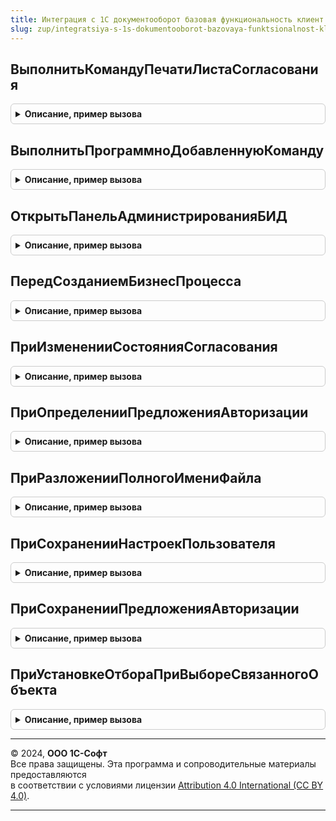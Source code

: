 ```yaml
---
title: Интеграция с 1С документооборот базовая функциональность клиент переопределяемый
slug: zup/integratsiya-s-1s-dokumentooborot-bazovaya-funktsionalnost-klient-pereopredelyaemyy
---
```



## ВыполнитьКомандуПечатиЛистаСогласования
<details style="margin: 1em 0; padding: 0.5em; border: 1px solid #ccc; border-radius: 6px;">

<summary style="font-weight: bold; cursor: pointer;">Описание, пример вызова</summary>

```bsl

// Вызывается из форм согласуемых объектов. Предназначена для вывода листа согласования в случаях,
// когда добавление команды в подменю печати невозможно или нежелательно, а также для внедрения в конфигурации
// без подсистемы БСП УправлениеПечатью.
//
// Параметры:
//   ПредметСогласования - ЛюбаяСсылка - согласуемый объект.
//   ВладелецФормы - ФормаКлиентскогоПриложения - необязательный, форма-источник команды.
//
Процедура ВыполнитьКомандуПечатиЛистаСогласования(ПредметСогласования, ВладелецФормы = Неопределено) Экспорт
```

Пример вызова
```bsl
ИнтеграцияС1СДокументооборотБазоваяФункциональностьКлиентПереопределяемый.ВыполнитьКомандуПечатиЛистаСогласования(ПредметСогласования, ВладелецФормы);
```
</details>

## ВыполнитьПрограммноДобавленнуюКоманду
<details style="margin: 1em 0; padding: 0.5em; border: 1px solid #ccc; border-radius: 6px;">

<summary style="font-weight: bold; cursor: pointer;">Описание, пример вызова</summary>

```bsl

// Вызывается из форм обработки, соответствующих процессам, документам и задачам ДО. Предназначена для обработки
// команд, добавленных программно при вызове процедуры ДополнительнаяОбработкаФормы<...> переопределяемого модуля.
//
// Параметры:
//   Команда - КомандаФормы - вызванная пользователем команда.
//   ЭтаФорма - ФормаКлиентскогоПриложения - форма обработки, откуда вызвана команда.
//
Процедура ВыполнитьПрограммноДобавленнуюКоманду(Команда, ЭтаФорма) Экспорт
```

Пример вызова
```bsl
ИнтеграцияС1СДокументооборотБазоваяФункциональностьКлиентПереопределяемый.ВыполнитьПрограммноДобавленнуюКоманду(Команда, ЭтаФорма) 
```
</details>

## ОткрытьПанельАдминистрированияБИД
<details style="margin: 1em 0; padding: 0.5em; border: 1px solid #ccc; border-radius: 6px;">

<summary style="font-weight: bold; cursor: pointer;">Описание, пример вызова</summary>

```bsl

// Вызывается перед выполнением команды ОткрытьПанель обработки ПанельАдминистрированияБИД.
// Позволяет переопределить форму НастройкаИнтеграцииС1СДокументооборотом.
//
// Параметры:
//   ПараметрыВыполненияКоманды - Произвольный - Параметры выполнения команды ОткрытьПанель.
//   СтандартнаяОбработка - Булево - неявно возвращаемое значение, признак того, что стандартная
//     форма НастройкаИнтеграцииС1СДокументооборотом открыта не будет.
//
// Пример:
//	СтандартнаяОбработка = Ложь;
//	ОткрытьФорму(
//		"Обработка.ПанельАдминистрированияБИД.Форма.НастройкаИнтеграцииС1СДокументооборотомПереопределяемый",
//		Новый Структура,
//		ПараметрыВыполненияКоманды.Источник,
//		"Обработка.ПанельАдминистрированияБИД.Форма.НастройкаИнтеграцииС1СДокументооборотомПереопределяемый"
//			+ ?(ПараметрыВыполненияКоманды.Окно = Неопределено, ".ОтдельноеОкно", ""),
//		ПараметрыВыполненияКоманды.Окно);
//
Процедура ОткрытьПанельАдминистрированияБИД(ПараметрыВыполненияКоманды, СтандартнаяОбработка) Экспорт
```

Пример вызова
```bsl
ИнтеграцияС1СДокументооборотБазоваяФункциональностьКлиентПереопределяемый.ОткрытьПанельАдминистрированияБИД(ПараметрыВыполненияКоманды, СтандартнаяОбработка) 
```
</details>

## ПередСозданиемБизнесПроцесса
<details style="margin: 1em 0; padding: 0.5em; border: 1px solid #ccc; border-radius: 6px;">

<summary style="font-weight: bold; cursor: pointer;">Описание, пример вызова</summary>

```bsl

// Вызывается перед созданием бизнес-процесса и позволяет отказаться от запуска.
//
// Параметры:
//   Предмет - ЛюбаяСсылка - ссылка на объект интегрируемой системы, или
//           - Структура - описание объекта ДО, со свойствами:
//               ID - Строка - идентификатор;
//               type - Строка - тип;
//               name - Строка - наименование предмета.
//   Отказ - Булево - при установке в Истина процесс запущен не будет.
//
// Пример:
//	Если ТипЗнч(Предмет) = Тип("ДокументСсылка._ДемоЗаказПокупателя") Тогда
//		ТекстСообщения = "";
//		Если Не ПродажиВызовСервера.ЗаказЗаполненКорректно(Предмет, ТекстСообщения) Тогда
//			Отказ = Истина;
//			ПоказатьПредупреждение(, ТекстСообщения);
//		КонецЕсли;
//	КонецЕсли;
//
Процедура ПередСозданиемБизнесПроцесса(Предмет, Отказ) Экспорт
```

Пример вызова
```bsl
ИнтеграцияС1СДокументооборотБазоваяФункциональностьКлиентПереопределяемый.ПередСозданиемБизнесПроцесса(Предмет, Отказ) 
```
</details>

## ПриИзмененииСостоянияСогласования
<details style="margin: 1em 0; padding: 0.5em; border: 1px solid #ccc; border-radius: 6px;">

<summary style="font-weight: bold; cursor: pointer;">Описание, пример вызова</summary>

```bsl

// Вызывается при изменении состояния согласования в ДО. Предназначен для изменения формы
// согласуемого объекта, если доработка самого модуля формы нежелательна.
//
// Параметры:
//   ПредметСогласования - ЛюбаяСсылка - согласуемый объект.
//   Источник - ФормаКлиентскогоПриложения - форма-источник вызова.
//   Состояние - ПеречислениеСсылка.СостоянияСогласованияВДокументообороте.
//   ВызовИзФормыОбъекта - Булево - Истина, если изменение состояния вызвано пользователем из формы объекта.
//
Процедура ПриИзмененииСостоянияСогласования(ПредметСогласования, Источник, Состояние, ВызовИзФормыОбъекта) Экспорт
```

Пример вызова
```bsl
ИнтеграцияС1СДокументооборотБазоваяФункциональностьКлиентПереопределяемый.ПриИзмененииСостоянияСогласования(ПредметСогласования, Источник, Состояние, ВызовИзФормыОбъекта) 
```
</details>

## ПриОпределенииПредложенияАвторизации
<details style="margin: 1em 0; padding: 0.5em; border: 1px solid #ccc; border-radius: 6px;">

<summary style="font-weight: bold; cursor: pointer;">Описание, пример вызова</summary>

```bsl

// Возвращает сохраненный ранее признак состоявшегося показа окна авторизации.
//
// Параметры:
//   АвторизацияПредложена - Булево - неявно возвращаемое значение,
//     Истина, если авторизация была предложена в этом сеансе, и Ложь в противном случае.
//
Процедура ПриОпределенииПредложенияАвторизации(АвторизацияПредложена) Экспорт
```

Пример вызова
```bsl
ИнтеграцияС1СДокументооборотБазоваяФункциональностьКлиентПереопределяемый.ПриОпределенииПредложенияАвторизации(АвторизацияПредложена) 
```
</details>

## ПриРазложенииПолногоИмениФайла
<details style="margin: 1em 0; padding: 0.5em; border: 1px solid #ccc; border-radius: 6px;">

<summary style="font-weight: bold; cursor: pointer;">Описание, пример вызова</summary>

```bsl

// Позволяет переопределить разложение полного имени файла на составляющие.
//
// Параметры:
//   СтруктураИмениФайла - Структура:
//     * ПолноеИмя - Строка - Содержит полный путь к файлу, т.е. полностью соответствует входному
//         параметру ПолноеИмяФайла.
//     * Путь - Строка - Содержит путь к каталогу, в котором лежит файл.
//     * Имя - Строка - Содержит имя файла с расширением, без пути к файлу.
//     * Расширение - Строка - Содержит расширение файла.
//     * ИмяБезРасширения - Строка - Содержит имя файла без расширения и без пути к файлу.
//
Процедура ПриРазложенииПолногоИмениФайла(СтруктураИмениФайла) Экспорт
```

Пример вызова
```bsl
ИнтеграцияС1СДокументооборотБазоваяФункциональностьКлиентПереопределяемый.ПриРазложенииПолногоИмениФайла(СтруктураИмениФайла) 
```
</details>

## ПриСохраненииНастроекПользователя
<details style="margin: 1em 0; padding: 0.5em; border: 1px solid #ccc; border-radius: 6px;">

<summary style="font-weight: bold; cursor: pointer;">Описание, пример вызова</summary>

```bsl

// Вызывается при сохранении массива пользовательских настроек МассивСтруктур.
//
// Параметры:
//   МассивСтруктур - Массив - массив структур с полями "Объект", "Настройка", "Значение".
//   НужноОбновитьПовторноИспользуемыеЗначения - Булево - требуется обновить повторно используемые значения.
//   СтандартнаяОбработка - Булево - неявно возвращаемое значение, признак того, что стандартная
//     обработка вызываться не будет.
//
Процедура ПриСохраненииНастроекПользователя(МассивСтруктур, НужноОбновитьПовторноИспользуемыеЗначения, Экспорт
```

Пример вызова
```bsl
ИнтеграцияС1СДокументооборотБазоваяФункциональностьКлиентПереопределяемый.ПриСохраненииНастроекПользователя(МассивСтруктур, НужноОбновитьПовторноИспользуемыеЗначения, );
```
</details>

## ПриСохраненииПредложенияАвторизации
<details style="margin: 1em 0; padding: 0.5em; border: 1px solid #ccc; border-radius: 6px;">

<summary style="font-weight: bold; cursor: pointer;">Описание, пример вызова</summary>

```bsl

// Запоминает факт показа окна авторизации, чтобы больше не беспокоить пользователя в пределах сеанса.
//
Процедура ПриСохраненииПредложенияАвторизации() Экспорт
```

Пример вызова
```bsl
ИнтеграцияС1СДокументооборотБазоваяФункциональностьКлиентПереопределяемый.ПриСохраненииПредложенияАвторизации() 
```
</details>

## ПриУстановкеОтбораПриВыбореСвязанногоОбъекта
<details style="margin: 1em 0; padding: 0.5em; border: 1px solid #ccc; border-radius: 6px;">

<summary style="font-weight: bold; cursor: pointer;">Описание, пример вызова</summary>

```bsl

// Устанавливает отбор при выборе объекта ДО, связанного с объектом ИС.
//
// Параметры:
//   СвязываемыйОбъект - ЛюбаяСсылка - объект ИС, связываемый с объектом ДО.
//   ТипОбъектаДокументооборота - Строка - тип выбираемого объекта ДО.
//   Отбор - Структура, Неопределено - неявно возвращаемое значение, отбор, накладываемый перед
//     предъявлением пользователю.
//
// Пример:
//	Если ТипЗнч(СвязываемыйОбъект) = Тип("СправочникСсылка.Контрагенты")
//			И ТипОбъектаДокументооборота = "DMCorrespondent" Тогда
//		ЗначенияРеквизитов = ОбщегоНазначенияУТВызовСервера.ЗначенияРеквизитовОбъекта(
//			СвязываемыйОбъект, "Наименование, ИНН, КПП");
//		Если ЗначениеЗаполнено(ЗначенияРеквизитов.ИНН) Тогда
//			Отбор = Новый Структура;
//			Отбор.Вставить("inn", ЗначенияРеквизитов.ИНН);
//			Отбор.Вставить("kpp", ЗначенияРеквизитов.КПП);
//		ИначеЕсли ЗначениеЗаполнено(ЗначенияРеквизитов.Наименование) Тогда
//			Отбор = Новый Структура;
//			Отбор.Вставить("name", ЗначенияРеквизитов.Наименование);
//		КонецЕсли;
//	КонецЕсли;
//
Процедура ПриУстановкеОтбораПриВыбореСвязанногоОбъекта(СвязываемыйОбъект, ТипОбъектаДокументооборота, Отбор) Экспорт
```

Пример вызова
```bsl
ИнтеграцияС1СДокументооборотБазоваяФункциональностьКлиентПереопределяемый.ПриУстановкеОтбораПриВыбореСвязанногоОбъекта(СвязываемыйОбъект, ТипОбъектаДокументооборота, Отбор) 
```
</details>

---

© 2024, **ООО 1С-Софт**  
Все права защищены. Эта программа и сопроводительные материалы предоставляются  
в соответствии с условиями лицензии [Attribution 4.0 International (CC BY 4.0)](https://creativecommons.org/licenses/by/4.0/legalcode).

---
